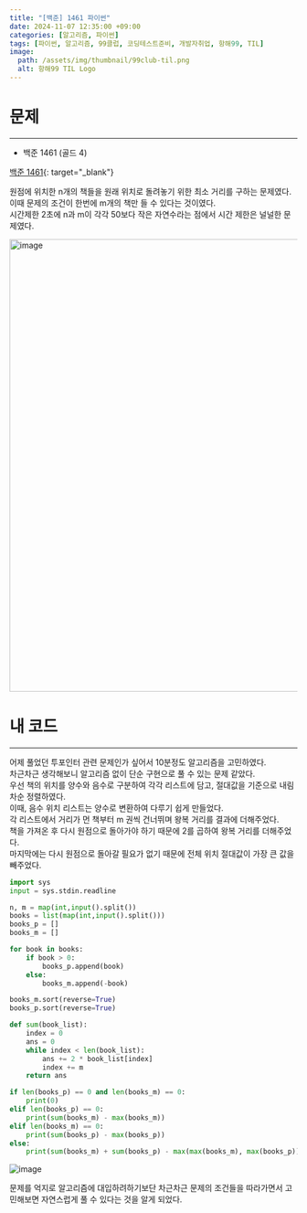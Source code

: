 ```yaml
---
title: "[백준] 1461 파이썬"
date: 2024-11-07 12:35:00 +09:00
categories: [알고리즘, 파이썬]
tags: [파이썬, 알고리즘, 99클럽, 코딩테스트준비, 개발자취업, 항해99, TIL]
image:
  path: /assets/img/thumbnail/99club-til.png
  alt: 항해99 TIL Logo
---
```

# 문제
---
- 백준 1461 (골드 4)

[백준 1461](https://www.acmicpc.net/problem/1461){: target="_blank"}

원점에 위치한 n개의 책들을 원래 위치로 돌려놓기 위한 최소 거리를 구하는 문제였다.   
이때 문제의 조건이 한번에 m개의 책만 들 수 있다는 것이였다.   
시간제한 2초에 n과 m이 각각 50보다 작은 자연수라는 점에서 시간 제한은 널널한 문제였다.   

<img width="792" alt="image" src="https://github.com/user-attachments/assets/34768d04-8794-4482-96d9-24ae45fdcfb9">

# 내 코드
---
어제 풀었던 투포인터 관련 문제인가 싶어서 10분정도 알고리즘을 고민하였다.   
차근차근 생각해보니 알고리즘 없이 단순 구현으로 풀 수 있는 문제 같았다.   
우선 책의 위치를 양수와 음수로 구분하여 각각 리스트에 담고, 절대값을 기준으로 내림차순 정렬하였다.     
이때, 음수 위치 리스트는 양수로 변환하여 다루기 쉽게 만들었다.   
각 리스트에서 거리가 먼 책부터 m 권씩 건너뛰며 왕복 거리를 결과에 더해주었다.   
책을 가져온 후 다시 원점으로 돌아가야 하기 때문에 2를 곱하여 왕복 거리를 더해주었다.   
마지막에는 다시 원점으로 돌아갈 필요가 없기 때문에 전체 위치 절대값이 가장 큰 값을 빼주었다.   

```python
import sys
input = sys.stdin.readline

n, m = map(int,input().split())
books = list(map(int,input().split()))
books_p = []
books_m = []

for book in books:
    if book > 0:
        books_p.append(book)
    else:
        books_m.append(-book)

books_m.sort(reverse=True)
books_p.sort(reverse=True)

def sum(book_list):
    index = 0
    ans = 0
    while index < len(book_list):
        ans += 2 * book_list[index]
        index += m
    return ans

if len(books_p) == 0 and len(books_m) == 0:
    print(0)
elif len(books_p) == 0:
    print(sum(books_m) - max(books_m))
elif len(books_m) == 0:
    print(sum(books_p) - max(books_p))
else:
    print(sum(books_m) + sum(books_p) - max(max(books_m), max(books_p)))

```

![image](https://github.com/user-attachments/assets/3d3d5fd5-e56a-4f16-95d7-d020fd30ac00)

문제를 억지로 알고리즘에 대입하려하기보단 차근차근 문제의 조건들을 따라가면서 고민해보면 자연스럽게 풀 수 있다는 것을 알게 되었다.   
